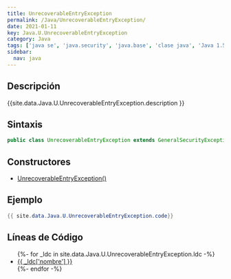 ```yaml
---
title: UnrecoverableEntryException
permalink: /Java/UnrecoverableEntryException/
date: 2021-01-11
key: Java.U.UnrecoverableEntryException
category: Java
tags: ['java se', 'java.security', 'java.base', 'clase java', 'Java 1.5']
sidebar: 
  nav: java
---
```


## Descripción
{{site.data.Java.U.UnrecoverableEntryException.description }}

## Sintaxis
~~~java
public class UnrecoverableEntryException extends GeneralSecurityException
~~~

## Constructores
* [UnrecoverableEntryException()](/Java/UnrecoverableEntryException/UnrecoverableEntryException/)

## Ejemplo
~~~java
{{ site.data.Java.U.UnrecoverableEntryException.code}}
~~~

## Líneas de Código
<ul>
{%- for _ldc in site.data.Java.U.UnrecoverableEntryException.ldc -%}
   <li>
       <a href="{{_ldc['url'] }}">{{ _ldc['nombre'] }}</a>
   </li>
{%- endfor -%}
</ul>
